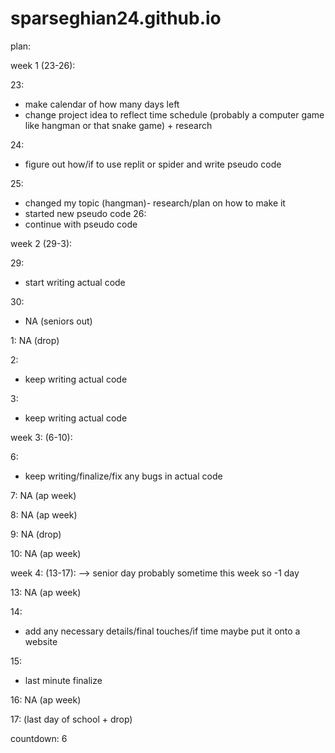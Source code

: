 # sparseghian24.github.io

plan:

week 1 (23-26):
    
23: 
- make calendar of how many days left  
- change project idea to reflect time schedule (probably a computer game like hangman or that snake game) + research

24:
- figure out how/if to use replit or spider and write pseudo code
  
25: 
- changed my topic (hangman)- research/plan on how to make it
- started new pseudo code 
26: 
- continue with pseudo code

  
week 2 (29-3):

29:
- start writing actual code
  
30: 
- NA (seniors out)
  
1: NA (drop)

2: 
- keep writing actual code
  
3:
- keep writing actual code 
  
week 3: (6-10):

6:
- keep writing/finalize/fix any bugs in actual code

7: NA (ap week)

8: NA (ap week)

9: NA (drop) 

10: NA (ap week)

week 4: (13-17):
--> senior day probably sometime this week so -1 day 

13: NA (ap week)

14: 
- add any necessary details/final touches/if time maybe put it onto a website

15:
- last minute finalize
  
16: NA (ap week)

17: (last day of school + drop) 

countdown: 6
